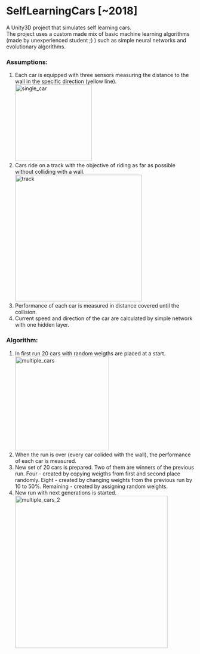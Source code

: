 # SelfLearningCars [~2018]
A Unity3D project that simulates self learning cars.  
The project uses a custom made mix of basic machine learning algorithms (made by unexperienced student ;) ) such as simple neural networks and evolutionary algorithms.  

### Assumptions:
1. Each car is equipped with three sensors measuring the distance to the wall in the specific direction (yellow line).
   <img width="205" alt="single_car" src="https://github.com/maciejokapa/self-learning-cars/assets/34005915/5e3de921-a48f-48b4-8876-78f9a748d601">  
2. Cars ride on a track with the objective of riding as far as possible without colliding with a wall.
   <img width="339" alt="track" src="https://github.com/maciejokapa/self-learning-cars/assets/34005915/e3000e05-7464-4cff-a17a-7ec4ec6d959e">
3. Performance of each car is measured in distance covered until the collision.
4. Current speed and direction of the car are calculated by simple network with one hidden layer.  

### Algorithm:
1. In first run 20 cars with random weigths are placed at a start.  
   <img width="251" alt="multiple_cars" src="https://github.com/maciejokapa/self-learning-cars/assets/34005915/cd227f2f-ace8-438d-8e19-aaad5acb921d">  
3. When the run is over (every car colided with the wall), the performance of each car is measured.
4. New set of 20 cars is prepared. Two of them are winners of the previous run. Four - created by copying weigths from first and second place randomly. Eight - created by changing weights from the previous run by 10 to 50%. Remaining - created by assigning random weights.
5. New run with next generations is started.  
   <img width="408" alt="multiple_cars_2" src="https://github.com/maciejokapa/self-learning-cars/assets/34005915/a48e55e8-1031-4cb9-93f9-45f347f530f3">
